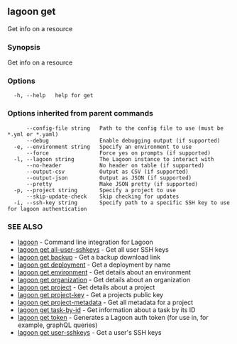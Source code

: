 ## lagoon get

Get info on a resource

### Synopsis

Get info on a resource

### Options

```
  -h, --help   help for get
```

### Options inherited from parent commands

```
      --config-file string   Path to the config file to use (must be *.yml or *.yaml)
      --debug                Enable debugging output (if supported)
  -e, --environment string   Specify an environment to use
      --force                Force yes on prompts (if supported)
  -l, --lagoon string        The Lagoon instance to interact with
      --no-header            No header on table (if supported)
      --output-csv           Output as CSV (if supported)
      --output-json          Output as JSON (if supported)
      --pretty               Make JSON pretty (if supported)
  -p, --project string       Specify a project to use
      --skip-update-check    Skip checking for updates
  -i, --ssh-key string       Specify path to a specific SSH key to use for lagoon authentication
```

### SEE ALSO

* [lagoon](lagoon.md)	 - Command line integration for Lagoon
* [lagoon get all-user-sshkeys](lagoon_get_all-user-sshkeys.md)	 - Get all user SSH keys
* [lagoon get backup](lagoon_get_backup.md)	 - Get a backup download link
* [lagoon get deployment](lagoon_get_deployment.md)	 - Get a deployment by name
* [lagoon get environment](lagoon_get_environment.md)	 - Get details about an environment
* [lagoon get organization](lagoon_get_organization.md)	 - Get details about an organization
* [lagoon get project](lagoon_get_project.md)	 - Get details about a project
* [lagoon get project-key](lagoon_get_project-key.md)	 - Get a projects public key
* [lagoon get project-metadata](lagoon_get_project-metadata.md)	 - Get all metadata for a project
* [lagoon get task-by-id](lagoon_get_task-by-id.md)	 - Get information about a task by its ID
* [lagoon get token](lagoon_get_token.md)	 - Generates a Lagoon auth token (for use in, for example, graphQL queries)
* [lagoon get user-sshkeys](lagoon_get_user-sshkeys.md)	 - Get a user's SSH keys

